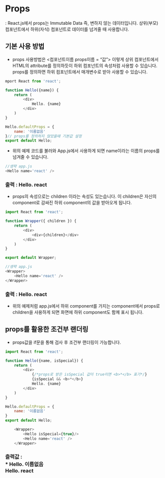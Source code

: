 # Props
: React.js에서 props는 Immutable Data 즉, 변하지 않는 데이터입니다. 상위(부모) 컴포넌트에서 하위(자식) 컴포넌트로 데이터를 넘겨줄 때 사용합니다.

## 기본 사용 방법
-  props 사용방법은 <컴포넌트이름 props이름 = “값”> 이렇게 상위 컴포넌트에서 HTML의 attribute를 정의하듯이 하위 컴포넌트의 속성처럼 사용할 수 있습니다. props를 정의하면 하위 컴포넌트에서 매개변수로 받아 사용할 수 있습니다.


``` javascript
mport React from 'react';

function Hello({name}) {
    return (
        <div>
            Hello. {name}
        </div>
    )
}

Hello.defaultProps = {
    name: '이름없음'
}// props를 정의하지 않았을때 기본값 설정
export default Hello;
```

- 위의 예제 코드를 불러와 App.js에서 사용하게 되면 name이라는 이름의 props를 넘겨줄 수 있습니다.

``` javascript
//생략 app.js
<Hello name='react' />
```

### 출력 : Hello. react

- props의 속성으로는 children 이라는 속성도 있는습니다. 이 children은 자신의 component로 감싸진 하위 component의 값을 받아오게 됩니다.

``` javascript
import React from 'react';

function Wrapper({ children }) {
    return (
        <div>
            <div>{children}</div>
        </div>
    )
}

export default Wrapper;
```
``` javascript
//생략 app.js
<Wrapper>
    <Hello name='react' />
</Wrapper>
```

### 출력 : Hello. react


- 위의 예제처럼 app.js에서 하위 component를 가지는 component에서 props로 children을 사용하게 되면 화면에 하위 component도 함께 표시 됩니다.

## props를 활용한 조건부 랜더링
- props값을 if문을 통해 검사 후 조건부 랜더링이 가능합니다.

``` javascript
import React from 'react';

function Hello({name, isSpecial}) {
    return (
        <div>
            {/*props로 받은 isSpecial 값이 true이면 <b>*</b> 표기*/}
            {isSpecial && <b>*</b>}
            Hello. {name}
        </div>
    )
}

Hello.defaultProps = {
    name: '이름없음'
}
export default Hello;
```
``` javascript
    <Wrapper>
        <Hello isSpecial={true}/>
        <Hello name='react' />
    </Wrapper>
```

### 츨력값 :<br>* Hello. 이름없음 <br> Hello. react

